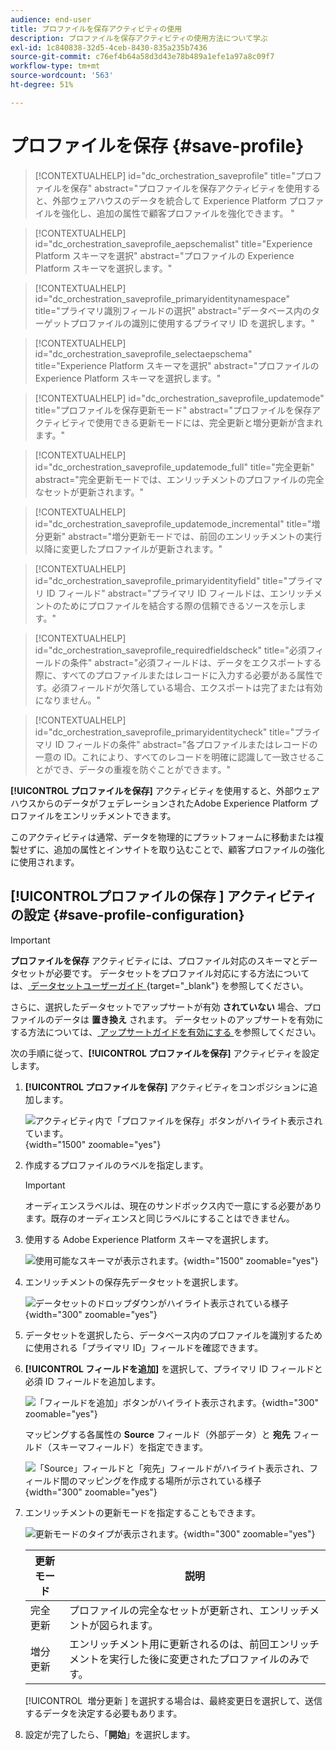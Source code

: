 ```yaml
---
audience: end-user
title: プロファイルを保存アクティビティの使用
description: プロファイルを保存アクティビティの使用方法について学ぶ
exl-id: 1c840838-32d5-4ceb-8430-835a235b7436
source-git-commit: c76ef4b64a58d3d43e78b489a1efe1a97a8c09f7
workflow-type: tm+mt
source-wordcount: '563'
ht-degree: 51%

---
```


# プロファイルを保存 {#save-profile}

>[!CONTEXTUALHELP]
>id="dc_orchestration_saveprofile"
>title="プロファイルを保存"
>abstract="プロファイルを保存アクティビティを使用すると、外部ウェアハウスのデータを統合して Experience Platform プロファイルを強化し、追加の属性で顧客プロファイルを強化できます。 "

>[!CONTEXTUALHELP]
>id="dc_orchestration_saveprofile_aepschemalist"
>title="Experience Platform スキーマを選択"
>abstract="プロファイルの Experience Platform スキーマを選択します。"

>[!CONTEXTUALHELP]
>id="dc_orchestration_saveprofile_primaryidentitynamespace"
>title="プライマリ識別フィールドの選択"
>abstract="データベース内のターゲットプロファイルの識別に使用するプライマリ ID を選択します。"

>[!CONTEXTUALHELP]
>id="dc_orchestration_saveprofile_selectaepschema"
>title="Experience Platform スキーマを選択"
>abstract="プロファイルの Experience Platform スキーマを選択します。"

>[!CONTEXTUALHELP]
>id="dc_orchestration_saveprofile_updatemode"
>title="プロファイルを保存更新モード"
>abstract="プロファイルを保存アクティビティで使用できる更新モードには、完全更新と増分更新が含まれます。"

>[!CONTEXTUALHELP]
>id="dc_orchestration_saveprofile_updatemode_full"
>title="完全更新"
>abstract="完全更新モードでは、エンリッチメントのプロファイルの完全なセットが更新されます。"

>[!CONTEXTUALHELP]
>id="dc_orchestration_saveprofile_updatemode_incremental"
>title="増分更新"
>abstract="増分更新モードでは、前回のエンリッチメントの実行以降に変更したプロファイルが更新されます。"

>[!CONTEXTUALHELP]
>id="dc_orchestration_saveprofile_primaryidentityfield"
>title="プライマリ ID フィールド"
>abstract="プライマリ ID フィールドは、エンリッチメントのためにプロファイルを結合する際の信頼できるソースを示します。"

>[!CONTEXTUALHELP]
>id="dc_orchestration_saveprofile_requiredfieldscheck"
>title="必須フィールドの条件"
>abstract="必須フィールドは、データをエクスポートする際に、すべてのプロファイルまたはレコードに入力する必要がある属性です。必須フィールドが欠落している場合、エクスポートは完了または有効になりません。"

>[!CONTEXTUALHELP]
>id="dc_orchestration_saveprofile_primaryidentitycheck"
>title="プライマリ ID フィールドの条件"
>abstract="各プロファイルまたはレコードの一意の ID。これにより、すべてのレコードを明確に認識して一致させることができ、データの重複を防ぐことができます。"

**[!UICONTROL プロファイルを保存]** アクティビティを使用すると、外部ウェアハウスからのデータがフェデレーションされたAdobe Experience Platform プロファイルをエンリッチメントできます。

このアクティビティは通常、データを物理的にプラットフォームに移動または複製せずに、追加の属性とインサイトを取り込むことで、顧客プロファイルの強化に使用されます。

## [!UICONTROL &#x200B; プロファイルの保存 &#x200B;] アクティビティの設定 {#save-profile-configuration}

>[!IMPORTANT]
>
>**プロファイルを保存** アクティビティには、プロファイル対応のスキーマとデータセットが必要です。 データセットをプロファイル対応にする方法については、[ データセットユーザーガイド ](https://experienceleague.adobe.com/ja/docs/experience-platform/catalog/datasets/user-guide#enable-profile){target="_blank"} を参照してください。
>
>さらに、選択したデータセットでアップサートが有効 **されていない** 場合、プロファイルのデータは **置き換え** されます。 データセットのアップサートを有効にする方法については、[ アップサートガイドを有効にする ](https://experienceleague.adobe.com/en/docs/experience-platform/catalog/datasets/enable-upsert) を参照してください。

次の手順に従って、**[!UICONTROL プロファイルを保存]** アクティビティを設定します。

1. **[!UICONTROL プロファイルを保存]** アクティビティをコンポジションに追加します。

   ![ アクティビティ内で「プロファイルを保存」ボタンがハイライト表示されています。](../assets/save-profiles/save-profiles.png){width="1500" zoomable="yes"}

1. 作成するプロファイルのラベルを指定します。

   >[!IMPORTANT]
   >
   >オーディエンスラベルは、現在のサンドボックス内で一意にする必要があります。既存のオーディエンスと同じラベルにすることはできません。

1. 使用する Adobe Experience Platform スキーマを選択します。

   ![ 使用可能なスキーマが表示されます。](../assets/save-profiles/select-schema.png){width="1500" zoomable="yes"}

1. エンリッチメントの保存先データセットを選択します。

   ![ データセットのドロップダウンがハイライト表示されている様子 ](../assets/save-profiles/select-dataset.png){width="300" zoomable="yes"}

1. データセットを選択したら、データベース内のプロファイルを識別するために使用される「プライマリ ID」フィールドを確認できます。

1. **[!UICONTROL フィールドを追加]** を選択して、プライマリ ID フィールドと必須 ID フィールドを追加します。

   ![ 「フィールドを追加」ボタンがハイライト表示されます。](../assets/save-profiles/add-fields.png){width="300" zoomable="yes"}

   マッピングする各属性の **Source** フィールド（外部データ）と **宛先** フィールド（スキーマフィールド）を指定できます。

   ![ 「Source」フィールドと「宛先」フィールドがハイライト表示され、フィールド間のマッピングを作成する場所が示されている様子 ](../assets/save-profiles/specify-mapping.png){width="300" zoomable="yes"}

1. エンリッチメントの更新モードを指定することもできます。

   ![ 更新モードのタイプが表示されます。](../assets/save-profiles/select-update-mode.png){width="300" zoomable="yes"}

   | 更新モード | 説明 |
   | ----------- | ----------- |
   | 完全更新 | プロファイルの完全なセットが更新され、エンリッチメントが図られます。 |
   | 増分更新 | エンリッチメント用に更新されるのは、前回エンリッチメントを実行した後に変更されたプロファイルのみです。 |

   [!UICONTROL &#x200B; 増分更新 &#x200B;] を選択する場合は、最終変更日を選択して、送信するデータを決定する必要もあります。

1. 設定が完了したら、「**開始**」を選択します。
